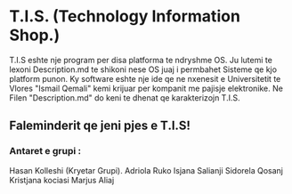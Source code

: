 # T.I.S. (Technology Information Shop.)

T.I.S eshte nje program per disa platforma te ndryshme OS. Ju lutemi te lexoni Description.md 
te shikoni nese OS juaj i permbahet Sisteme qe kjo platform punon. Ky software eshte nje ide 
qe ne nxenesit e Universitetit te Vlores "Ismail Qemali" kemi krijuar per kompanit me pajisje
elektronike. Ne Filen "Description.md" do keni te dhenat qe karakterizojn T.I.S.

## Faleminderit qe jeni pjes e T.I.S!


### Antaret e grupi : 
Hasan Kolleshi (Kryetar Grupi).
Adriola Ruko
Isjana Salianji
Sidorela Qosanj
Kristjana kociasi
Marjus Aliaj                           





